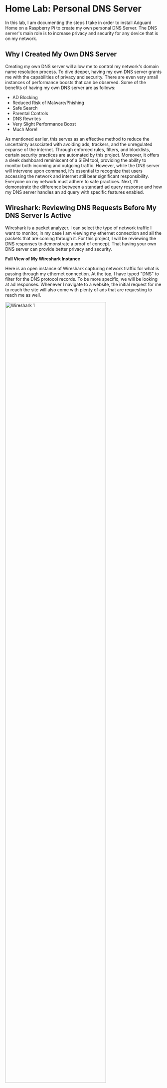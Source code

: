 <h1>Home Lab: Personal DNS Server</h1>
In this lab, I am documenting the steps I take in order to install Adguard Home on a Raspberry Pi to create my own personal DNS Server. The DNS server's main role is to increase privacy and security for any device that is on my network.

<h2>Why I Created My Own DNS Server</h2>
Creating my own DNS server will allow me to control my network's domain name resolution process. To dive deeper, having my own DNS server grants me with the capabilities of privacy and security. There are even very small instances of performance boosts that can be observed. Some of the benefits of having my own DNS server are as follows:

- AD Blocking
- Reduced Risk of Malware/Phishing
- Safe Search
- Parental Controls
- DNS Rewrites
- Very Slight Performance Boost
- Much More!

As mentioned earlier, this serves as an effective method to reduce the uncertainty associated with avoiding ads, trackers, and the unregulated expanse of the internet. Through enforced rules, filters, and blocklists, certain security practices are automated by this project. Moreover, it offers a sleek dashboard reminiscent of a SIEM tool, providing the ability to monitor both incoming and outgoing traffic. However, while the DNS server will intervene upon command, it's essential to recognize that users accessing the network and internet still bear significant responsibility. Everyone on my network must adhere to safe practices. Next, I'll demonstrate the difference between a standard ad query response and how my DNS server handles an ad query with specific features enabled.
<br />
<h2>Wireshark: Reviewing DNS Requests Before My DNS Server Is Active</h2>
Wireshark is a packet analyzer. I can select the type of network traffic I want to monitor, in my case I am viewing my ethernet connection and all the packets that are coming through it. For this project, I will be reviewing the DNS responses to demonstrate a proof of concept. That having your own DNS server can provide better privacy and security. 

<b> </b>

<b>Full View of My Wireshark Instance</b>

Here is an open instance of Wireshark capturing network traffic for what is passing through my ethernet connection. At the top, I have typed "DNS" to filter for the DNS protocol records. To be more specific, we will be looking at ad responses. Whenever I navigate to a website, the initial request for me to reach the site will also come with plenty of ads that are requesting to reach me as well.

<img src="" height="80%" width="80%" alt="Wireshark 1"/>

In short, the red highlighted records are all ad responses that are being directed to my browser's view of the website when the ad request returns a successful response.

<b>My Target DNS Query Response</b>


Highlighted is the DNS response record we are going to focus in on. You can already tell that without any protection, the response from my router shows the DNS record and from there will appear on the website when I am browsing. That is a successful ad request and response. If I click on the ad, I will get linked to the ad website. To quickly touch the surface level risks of ads, simply by clicking an ad can put your computer at risk. You may be taken to an "ad" site that can use different phising tactics that can inevitably install malware onto your system.

<img src="" height="80%" width="80%" alt="Wireshark 2"/>

<b>Target DNS Query Response - Answer</b>

Wireshark also grants the capability of looking at the response in depth. Take note of how response answers appear.

<img src="" height="80%" width="80%" alt="Wireshark 3"/>

<h2>Wireshark: Reviewing DNS Requests After My DNS Server Is Active</h2>

<b>My Target DNS Query Responses</b>

Notice that many of the DNS Query Response Records have a new "irregular" address of 0.0.0.0. That is because the DNS server is responding to the requests with what many would call a DNS sinkhole address. We essentially respond with the address of 0.0.0.0 and send the ads there instead of my PC's address essentially blocking the ads from ever reaching my computer.

<img src="" height="80%" width="80%" alt="Wireshark 4"/>


<b>Target DNS Query Response - Answer</b>

Here are the details (answer) of the query response. 

<img src="" height="80%" width="80%" alt="Wireshark 5"/>

<h2>Resources and Supplies Used</h2>

- <b>Raspberry Pi 5</b>
- <b>Mini SD Card</b>
- <b>Mini SD Card Reader</b>
- <b>Computer</b>
- <b>All-in-One Modem</b> - Would recommend buying third party equipment so you dont run into roadblocks like I did.

<h2>DNS Server Setup</h2>

<b>I will avoid showing how I set up my Raspberry Pi as there are many tutorials that anyone can watch on Youtube. You will have to SSH into the deivce in order to complete the DNS server setup. Just make sure you use the following command to get your Raspberry Pi updated with the latest updates/patches!</b>

- sudo apt update

Once you have SSH'ed into the Pi and updated it, run the following command:

- curl -s -S -L https://raw.githubusercontent.com/AdguardTeam/AdGuardHome/master/scripts/install.sh | sh -s -- -v

<img src="https://i.imgur.com/GpA8lcp.png" height="80%" width="80%" alt="Disk Sanitization Steps"/>
Note: This screenshot is not from my personal Pi as I already have it installed and do not want to wipe my settings to get an accurate picture of the CLI at point of the installment.

<b> </b>

This will essentially send a request to the URL that is in the command to grab and download Adguard Home onto the PI. Once the download was finished, the CLI prompted me with an address for me to navigate to to complete setup of Adguard Home on the PI. The address led me to a login page where I had to update my password. Then, there was a setup page I had to follow in order to get my devices to connect to the DNS server that I just created. Since my ISP does not allow me to update the DNS settings of the provided all-in-one modem, I had to manually input the given DNS server addresses on my devices. Essentially, I went to my network settings on each device and navigated to the DNS Configuration settings. Here, I switched from automatic DNS to manual and addded every DNS address to each device. When I buy my own router, I will be able to setup the DNS addresses at the router level to avoid having to add the addresses on every new device. This has not become annoying yet as I do not have much people over for me to be connecting new devices but that time will come.

<b> </b>

<img src="https://i.imgur.com/dFzwNoC.png" height="80%" width="80%" alt="Disk Sanitization Steps"/>

<h2>Configuring My DNS Server</h2>

<b>Adguard Home provides my DNS server with a variety of configuration settings so that I  am able to fine tune my server how I want it. I will quickly go over these settings. A simple Google search will provide much more information if it is needed.</b>

<b>Dashboard</b>


<img src="https://i.imgur.com/iwyg691.png" height="80%" width="80%" alt="Disk Sanitization Steps"/>


<b>Settings</b>
- General Settings - There are settings for log and statistic configuration. There are also quick activate options for safe searching and parental controlling.
<img src="https://i.imgur.com/lhjZkeT.png" height="80%" width="80%" alt="Disk Sanitization Steps"/>


- DNS Settings - I can define various different upstream DNS servers and load-balance across the address. Adguard will use the fastest address most often for performance boosts. I can also define Fallback DNS servers and Bootstrap DNS servers. I can even define a private reverse DNS server. Lastly, there are cache and server configurations I can mess with to fine-tune my DNS sever.
<img src="https://i.imgur.com/CCT3JOR.png" height="80%" width="80%" alt="Disk Sanitization Steps"/>


- Encryption Settings - Here, I can set up security features like DOH and DNSSEC. THere are other features such as SSL certificate chains andd private key paths.
<img src="https://i.imgur.com/uyeed5p.png" height="80%" width="80%" alt="Disk Sanitization Steps"/>


- Client Settings - This page will show me my current persisten clients and runtime clients. I would need to set up persistant clients but there is the autmoated runtime clients section that shows current addresses that are using my DNS server.
<img src="https://i.imgur.com/i18AhQU.png" height="80%" width="80%" alt="Disk Sanitization Steps"/>


- DHCP Settings - If my router for whatever reason does not utilize DCHP, I can use my DNS server to provide DHCP configuration if activated. I can also provide static leases if the DHCP server is set up.
<img src="https://i.imgur.com/SIeXn7Q.png" height="80%" width="80%" alt="Disk Sanitization Steps"/>




<b>Filters</b>

- DNS Blocklists - I can block individual DNS addresses or choose some of the provided lists that are curated for filtering out commonly known phishing sites.
- DNS Allowlists - I can allow certain DNS addresses if I am running tighter security on my network.
- DNS Rewrites - I can assign custom DNS responses for specific domain names.
- Blocked Services - I can block prominent sites and services with the flip of a toggle. This makes it easy to block out services like gaming launchers so I can limit what games are played over the network.

<img src="https://i.imgur.com/BFazqc3.png" height="80%" width="80%" alt="Disk Sanitization Steps"/>

- Custom Filtering Rules - I have the option to add specific rules for filtering.


<b>Query Logs</b>


Last but not least, I have a page where I can actively monitor the logs of each request and response that goes through my DNS server.

<img src="https://i.imgur.com/aqSK7XS.png" height="80%" width="80%" alt="Disk Sanitization Steps"/>

<b>All in all, I had a great time learning about creating my own servers and how to protect them. There are many 3rd party applications that bundle some of these features up and make it easy for anyone to set up and learn. I am constantly learning something new everyday and there will be more to come!!!</b>
<!--
 ```diff
- text in red
+ text in green
! text in orange
# text in gray
@@ text in purple (and bold)@@
```
--!>
